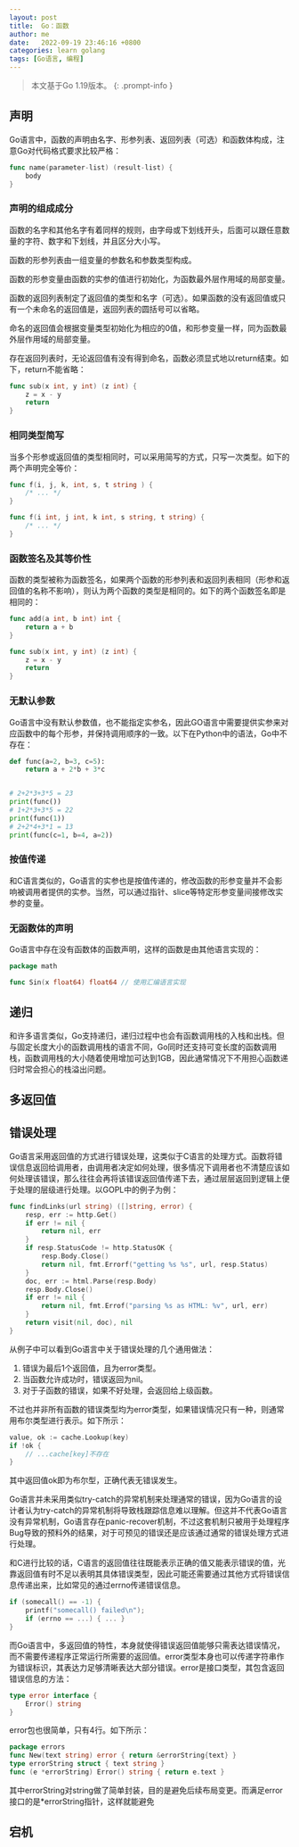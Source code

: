 ```yaml
---
layout: post
title:  Go：函数
author: me
date:   2022-09-19 23:46:16 +0800
categories: learn golang
tags: [Go语言, 编程]
---
```


> 本文基于Go 1.19版本。
{: .prompt-info }
## 声明
Go语言中，函数的声明由名字、形参列表、返回列表（可选）和函数体构成，注意Go对代码格式要求比较严格：

```go
func name(parameter-list) (result-list) {
    body
}
```

### 声明的组成成分

函数的名字和其他名字有着同样的规则，由字母或下划线开头，后面可以跟任意数量的字符、数字和下划线，并且区分大小写。

函数的形参列表由一组变量的参数名和参数类型构成。

函数的形参变量由函数的实参的值进行初始化，为函数最外层作用域的局部变量。

函数的返回列表制定了返回值的类型和名字（可选）。如果函数的没有返回值或只有一个未命名的返回值是，返回列表的圆括号可以省略。

命名的返回值会根据变量类型初始化为相应的0值，和形参变量一样，同为函数最外层作用域的局部变量。

存在返回列表时，无论返回值有没有得到命名，函数必须显式地以return结束。如下，return不能省略：

```go
func sub(x int, y int) (z int) {
    z = x - y
    return
}
```

### 相同类型简写

当多个形参或返回值的类型相同时，可以采用简写的方式，只写一次类型。如下的两个声明完全等价：

```go
func f(i, j, k, int, s, t string ) {
    /* ... */
}

func f(i int, j int, k int, s string, t string) {
    /* ... */
}
```

### 函数签名及其等价性

函数的类型被称为函数签名，如果两个函数的形参列表和返回列表相同（形参和返回值的名称不影响），则认为两个函数的类型是相同的。如下的两个函数签名即是相同的：

```go
func add(a int, b int) int {
    return a + b
}

func sub(x int, y int) (z int) {
    z = x - y
    return
}
```

### 无默认参数

Go语言中没有默认参数值，也不能指定实参名，因此GO语言中需要提供实参来对应函数中的每个形参，并保持调用顺序的一致。以下在Python中的语法，Go中不存在：

```python
def func(a=2, b=3, c=5):
    return a + 2*b + 3*c


# 2+2*3+3*5 = 23
print(func())
# 1+2*3+3*5 = 22
print(func(1))
# 2+2*4+3*1 = 13
print(func(c=1, b=4, a=2))
```

### 按值传递

和C语言类似的，Go语言的实参也是按值传递的，修改函数的形参变量并不会影响被调用者提供的实参。当然，可以通过指针、slice等特定形参变量间接修改实参的变量。

### 无函数体的声明

Go语言中存在没有函数体的函数声明，这样的函数是由其他语言实现的：

```go
package math

func Sin(x float64) float64 // 使用汇编语言实现
```

## 递归

和许多语言类似，Go支持递归，递归过程中也会有函数调用栈的入栈和出栈。但与固定长度大小的函数调用栈的语言不同，Go同时还支持可变长度的函数调用栈，函数调用栈的大小随着使用增加可达到1GB，因此通常情况下不用担心函数递归时常会担心的栈溢出问题。

## 多返回值

## 错误处理

Go语言采用返回值的方式进行错误处理，这类似于C语言的处理方式。函数将错误信息返回给调用者，由调用者决定如何处理，很多情况下调用者也不清楚应该如何处理该错误，那么往往会再将该错误返回值传递下去，通过层层返回到逻辑上便于处理的层级进行处理。以GOPL中的例子为例：

```go
func findLinks(url string) ([]string, error) {
    resp, err := http.Get()
    if err != nil {
        return nil, err
    }
    if resp.StatusCode != http.StatusOK {
        resp.Body.Close()
        return nil, fmt.Errorf("getting %s %s", url, resp.Status)
    }
    doc, err := html.Parse(resp.Body)
    resp.Body.Close()
    if err != nil {
        return nil, fmt.Errof("parsing %s as HTML: %v", url, err)
    }
    return visit(nil, doc), nil
}
```

从例子中可以看到Go语言中关于错误处理的几个通用做法：

1. 错误为最后1个返回值，且为error类型。
2. 当函数允许成功时，错误返回为nil。
3. 对于子函数的错误，如果不好处理，会返回给上级函数。

不过也并非所有函数的错误类型均为error类型，如果错误情况只有一种，则通常用布尔类型进行表示。如下所示：

```go
value, ok := cache.Lookup(key)
if !ok {
    // ...cache[key]不存在
}
```

其中返回值ok即为布尔型，正确代表无错误发生。

Go语言并未采用类似try-catch的异常机制来处理通常的错误，因为Go语言的设计者认为try-catch的异常机制将导致栈跟踪信息难以理解。但这并不代表Go语言没有异常机制，Go语言存在panic-recover机制，不过这套机制只被用于处理程序Bug导致的预料外的结果，对于可预见的错误还是应该通过通常的错误处理方式进行处理。

和C进行比较的话，C语言的返回值往往既能表示正确的值又能表示错误的值，光靠返回值有时不足以表明其具体错误类型，因此可能还需要通过其他方式将错误信息传递出来，比如常见的通过errno传递错误信息。

```c
if (somecall() == -1) {
    printf("somecall() failed\n");
    if (errno == ...) { ... }
}
```

而Go语言中，多返回值的特性，本身就使得错误返回值能够只需表达错误情况，而不需要传递程序正常运行所需要的返回值。error类型本身也可以传递字符串作为错误标识，其表达力足够清晰表达大部分错误。error是接口类型，其包含返回错误信息的方法：

```go
type error interface {
    Error() string
}
```

error包也很简单，只有4行。如下所示：

```go
package errors
func New(text string) error { return &errorString{text} }
type errorString struct { text string }
func (e *errorString) Error() string { return e.text }
```

其中errorString对string做了简单封装，目的是避免后续布局变更。而满足error接口的是*errorString指针，这样就能避免

## 宕机
